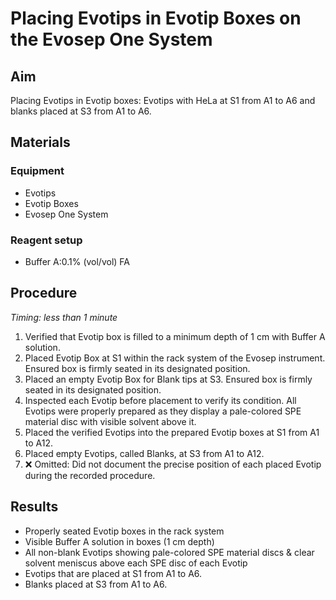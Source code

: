 # Placing Evotips in Evotip Boxes on the Evosep One System

## Aim
Placing Evotips in Evotip boxes: Evotips with HeLa at S1 from A1 to A6 and blanks placed at S3 from A1 to A6.


## Materials

### Equipment
- Evotips
- Evotip Boxes
- Evosep One System

### Reagent setup
- Buffer A:0.1% (vol/vol) FA


## Procedure
*Timing: less than 1 minute*

1. Verified that Evotip box is filled to a minimum depth of 1 cm with Buffer A solution.
2. Placed Evotip Box at S1 within the rack system of the Evosep instrument. Ensured box is firmly seated in its designated position.
3. Placed an empty Evotip Box for Blank tips at S3. Ensured box is firmly seated in its designated position.
4. Inspected each Evotip before placement to verify its condition. All Evotips were properly prepared as they display a pale-colored SPE material disc with visible solvent above it. 
5. Placed the verified Evotips into the prepared Evotip boxes at S1 from A1 to A12.
6. Placed empty Evotips, called Blanks, at S3 from A1 to A12.
7. ❌ Omitted: Did not document the precise position of each placed Evotip during the recorded procedure.


## Results
- Properly seated Evotip boxes in the rack system
- Visible Buffer A solution in boxes (1 cm depth)
- All non-blank Evotips showing pale-colored SPE material discs & clear solvent meniscus above each SPE disc of each Evotip
- Evotips that are placed at S1 from A1 to A6.
- Blanks placed at S3 from A1 to A6.
